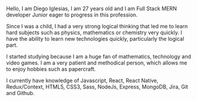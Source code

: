 Hello, I am Diego Iglesias, I am 27 years old and I am Full Stack MERN developer Junior eager to progress in this profession.

Since I was a child, I had a very strong logical thinking that led me to learn hard subjects such as physics, mathematics or chemistry very quickly. I have the ability to learn new technologies quickly, particularly the logical part.

I started studying because I am a huge fan of mathematics, technology and video games. I am a very patient and methodical person, which allows me to enjoy hobbies such as papercraft.

I currently have knowledge of Javascript, React, React Native, Redux/Context, HTML5, CSS3, Sass, NodeJs, Express, MongoDB, Jira, Git and Github.
